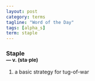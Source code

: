 ```yaml
---
layout: post
category: terms
tagline: "Word of the Day"
tags: [alpha_s]
term: staple
---
```


<h3>Staple<br/> <small>&mdash; v. (sta<span>&middot;</span>ple)</small></h3>
<p><ol><li>a basic strategy for tug-of-war</li>
</ol></p>

